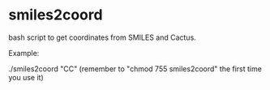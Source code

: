 # smiles2coord
bash script to get coordinates from SMILES and Cactus.

Example:

./smiles2coord "CC"
(remember to "chmod 755 smiles2coord" the first time you use it)
